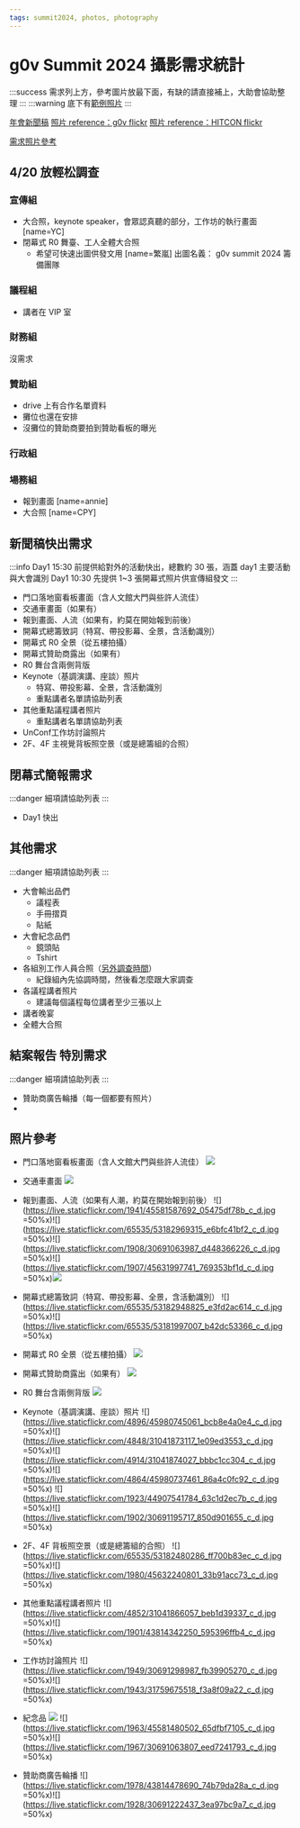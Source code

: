 ```yaml
---
tags: summit2024, photos, photography
---
```

# g0v Summit 2024 攝影需求統計

:::success
需求列上方，參考圖片放最下面，有缺的請直接補上，大助會協助整理
:::
:::warning
底下有[範例照片](##照片參考)
:::


[年會新聞稿](https://docs.google.com/document/d/1ZBxTk34ZJomOjctqjgPQnjsunTIv0EgTsWbTqvY713I/edit)
[照片 reference：g0v flickr](https://www.flickr.com/photos/g0v)
[照片 reference：HITCON flickr](https://www.flickr.com/photos/hitcon/)

[需求照片參考](##照片參考)

## 4/20 放輕松調查
### 宣傳組
- 大合照，keynote speaker，會眾認真聽的部分，工作坊的執行畫面 [name=YC]
- 閉幕式 R0 舞臺、工人全體大合照
    - 希望可快速出圖供發文用 [name=繁嵐]
    出圖名義： g0v summit 2024 籌備團隊

### 議程組
- 講者在 VIP 室

### 財務組
沒需求

### 贊助組
- drive 上有合作名單資料 
- 攤位也還在安排
- 沒攤位的贊助商要拍到贊助看板的曝光

### 行政組

### 場務組
- 報到畫面 [name=annie]
- 大合照 [name=CPY]

## 新聞稿快出需求
:::info
Day1 15:30 前提供給對外的活動快出，總數約 30 張，涵蓋 day1 主要活動與大會識別
Day1 10:30 先提供 1~3 張開幕式照片供宣傳組發文
:::
- 門口落地窗看板畫面（含人文館大門與些許人流佳）
- 交通車畫面（如果有）
- 報到畫面、人流（如果有，約莫在開始報到前後）
- 開幕式總籌致詞（特寫、帶投影幕、全景，含活動識別）
- 開幕式 R0 全景（從五樓拍攝）
- 開幕式贊助商露出（如果有）
- R0 舞台含兩側背版
- Keynote（基調演講、座談）照片
    - 特寫、帶投影幕、全景，含活動識別
    - 重點講者名單請協助列表
- 其他重點議程講者照片
    - 重點講者名單請協助列表
- UnConf工作坊討論照片
- 2F、4F 主視覺背板照空景（或是總籌組的合照）

## 閉幕式簡報需求
:::danger
 細項請協助列表
:::
- Day1 快出

## 其他需求
:::danger
 細項請協助列表
:::
- 大會輸出品們
    - 議程表
    - 手冊摺頁
    - 貼紙
- 大會紀念品們
    - 鏡頭貼
    - Tshirt
- 各組別工作人員合照（[另外調查時間](https://g0v.hackmd.io/@daisuke/summit2024_group_photos)）
    - 紀錄組內先協調時間，然後看怎麼跟大家調查
- 各議程講者照片
    - 建議每個議程每位講者至少三張以上
- 講者晚宴
- 全體大合照

## 結案報告    特別需求
:::danger
 細項請協助列表
:::
- 贊助商廣告輪播（每一個都要有照片）
-

## 照片參考
- 門口落地窗看板畫面（含人文館大門與些許人流佳）
![](https://s3-ap-northeast-1.amazonaws.com/g0v-hackmd-images/uploads/upload_faa4f7426880cd10d0414b5d7c586828.png)
- 交通車畫面
![](https://live.staticflickr.com/65535/53182910800_cb2ca70576_c_d.jpg)
- 報到畫面、人流（如果有人潮，約莫在開始報到前後）
![](https://live.staticflickr.com/1941/45581587692_05475df78b_c_d.jpg =50%x)![](https://live.staticflickr.com/65535/53182969315_e6bfc41bf2_c_d.jpg =50%x)![](https://live.staticflickr.com/1908/30691063987_d448366226_c_d.jpg =50%x)![](https://live.staticflickr.com/1907/45631997741_769353bf1d_c_d.jpg =50%x)![](https://live.staticflickr.com/1922/45581572992_e5973840f0_c_d.jpg)
- 開幕式總籌致詞（特寫、帶投影幕、全景，含活動識別）
![](https://live.staticflickr.com/65535/53182948825_e3fd2ac614_c_d.jpg =50%x)![](https://live.staticflickr.com/65535/53181997007_b42dc53366_c_d.jpg =50%x)
- 開幕式 R0 全景（從五樓拍攝）
![](https://live.staticflickr.com/1978/43814427250_9f5fb76882_c_d.jpg)
- 開幕式贊助商露出（如果有）
![](https://live.staticflickr.com/1935/44907613534_4cb21d6593_c_d.jpg)
- R0 舞台含兩側背版
![](https://live.staticflickr.com/1906/30690961587_65cd2dd765_c_d.jpg)
- Keynote（基調演講、座談）照片
![](https://live.staticflickr.com/4896/45980745061_bcb8e4a0e4_c_d.jpg =50%x)![](https://live.staticflickr.com/4848/31041873117_1e09ed3553_c_d.jpg =50%x)![](https://live.staticflickr.com/4914/31041874027_bbbc1cc304_c_d.jpg =50%x)![](https://live.staticflickr.com/4864/45980737461_86a4c0fc92_c_d.jpg =50%x)
![](https://live.staticflickr.com/1923/44907541784_63c1d2ec7b_c_d.jpg =50%x)![](https://live.staticflickr.com/1902/30691195717_850d901655_c_d.jpg =50%x)
- 2F、4F 背板照空景（或是總籌組的合照）
![](https://live.staticflickr.com/65535/53182480286_ff700b83ec_c_d.jpg =50%x)![](https://live.staticflickr.com/1980/45632240801_33b91acc73_c_d.jpg =50%x)
- 其他重點議程講者照片
![](https://live.staticflickr.com/4852/31041866057_beb1d39337_c_d.jpg =50%x)![](https://live.staticflickr.com/1901/43814342250_595396ffb4_c_d.jpg =50%x)
- 工作坊討論照片
![](https://live.staticflickr.com/1949/30691298987_fb39905270_c_d.jpg =50%x)![](https://live.staticflickr.com/1943/31759675518_f3a8f09a22_c_d.jpg =50%x)

- 紀念品
![](https://live.staticflickr.com/1924/44718370535_9a55410765_c_d.jpg)
![](https://live.staticflickr.com/1963/45581480502_65dfbf7105_c_d.jpg =50%x)![](https://live.staticflickr.com/1967/30691063807_eed7241793_c_d.jpg =50%x)
- 贊助商廣告輪播
![](https://live.staticflickr.com/1978/43814478690_74b79da28a_c_d.jpg =50%x)![](https://live.staticflickr.com/1928/30691222437_3ea97bc9a7_c_d.jpg =50%x)

